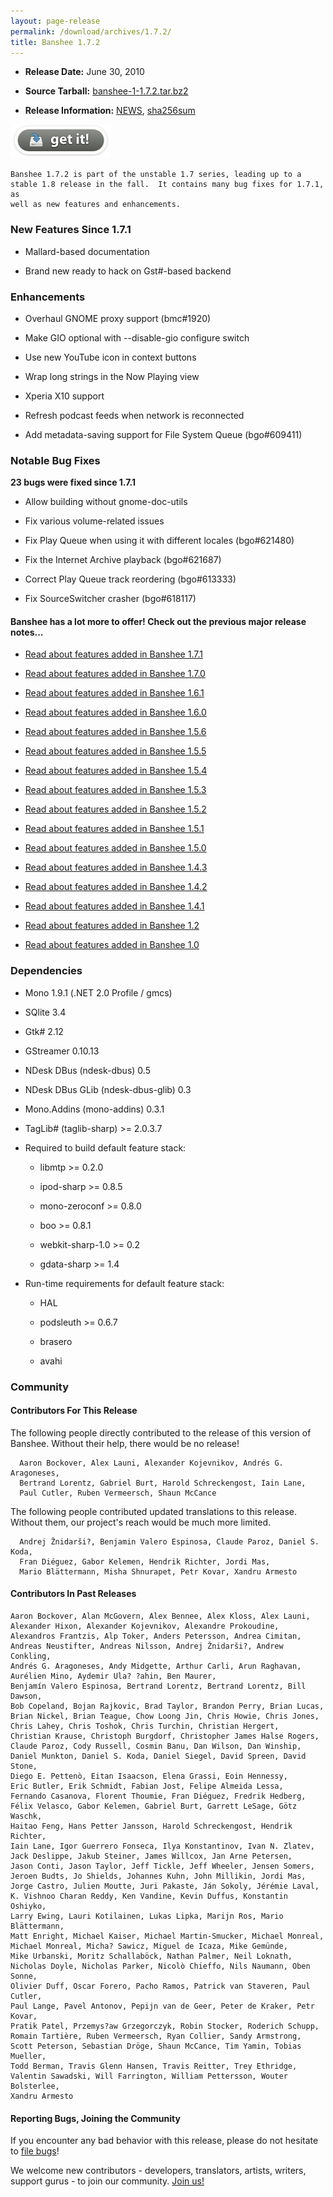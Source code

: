 ```yaml
---
layout: page-release
permalink: /download/archives/1.7.2/
title: Banshee 1.7.2
---
```



	
  * **Release Date:** June 30, 2010

	
  * **Source Tarball:** [banshee-1-1.7.2.tar.bz2](http://download.banshee-project.org/banshee/unstable/1.7.2/banshee-1-1.7.2.tar.bz2)

	
  * **Release Information:**
[NEWS](http://download.banshee-project.org/banshee/unstable/1.7.2/banshee-1-1.7.2.news),
[sha256sum](http://download.banshee-project.org/banshee/unstable/1.7.2/banshee-1-1.7.2.sha256sum)




[![Download Now](/images/download-button.png)](/download)



    Banshee 1.7.2 is part of the unstable 1.7 series, leading up to a
    stable 1.8 release in the fall.  It contains many bug fixes for 1.7.1, as
    well as new features and enhancements.



### New Features Since 1.7.1






    
  * Mallard-based documentation

    
  * Brand new ready to hack on Gst#-based backend





### Enhancements





    
  * Overhaul GNOME proxy support (bmc#1920)

    
  * Make GIO optional with --disable-gio configure switch

    
  * Use new YouTube icon in context buttons

    
  * Wrap long strings in the Now Playing view

    
  * Xperia X10 support

    
  * Refresh podcast feeds when network is reconnected

    
  * Add metadata-saving support for File System Queue (bgo#609411)





### Notable Bug Fixes


**23 bugs were fixed since 1.7.1**



    
  * Allow building without gnome-doc-utils

    
  * Fix various volume-related issues

    
  * Fix Play Queue when using it with different locales (bgo#621480)

    
  * Fix the Internet Archive playback (bgo#621687)

    
  * Correct Play Queue track reordering (bgo#613333)

    
  * Fix SourceSwitcher crasher (bgo#618117)





#### Banshee has a lot more to offer! Check out the previous major release notes...





	
  * [Read about features added in Banshee 1.7.1](/download/archives/1.7.1)

	
  * [Read about features added in Banshee 1.7.0](/download/archives/1.7.0)

	
  * [Read about features added in Banshee 1.6.1](/download/archives/1.6.1)

	
  * [Read about features added in Banshee 1.6.0](/download/archives/1.6.0)

	
  * [Read about features added in Banshee 1.5.6](/download/archives/1.5.6)

	
  * [Read about features added in Banshee 1.5.5](/download/archives/1.5.5)

	
  * [Read about features added in Banshee 1.5.4](/download/archives/1.5.4)

	
  * [Read about features added in Banshee 1.5.3](/download/archives/1.5.3)

	
  * [Read about features added in Banshee 1.5.2](/download/archives/1.5.2)

	
  * [Read about features added in Banshee 1.5.1](/download/archives/1.5.1)

	
  * [Read about features added in Banshee 1.5.0](/download/archives/1.5.0)

	
  * [Read about features added in Banshee 1.4.3](/download/archives/1.4.3)

	
  * [Read about features added in Banshee 1.4.2](/download/archives/1.4.2)

	
  * [Read about features added in Banshee 1.4.1](/download/archives/1.4.1)

	
  * [Read about features added in Banshee 1.2](/download/archives/1.2.0)

	
  * [Read about features added in Banshee 1.0](/download/archives/1.0.0)




### Dependencies





	
  * Mono 1.9.1 (.NET 2.0 Profile / gmcs)

	
  * SQlite 3.4

	
  * Gtk# 2.12

	
  * GStreamer 0.10.13

	
  * NDesk DBus (ndesk-dbus) 0.5

	
  * NDesk DBus GLib (ndesk-dbus-glib) 0.3

	
  * Mono.Addins (mono-addins) 0.3.1

	
  * TagLib# (taglib-sharp) >= 2.0.3.7

	
  * Required to build default feature stack:

	
    * libmtp >= 0.2.0

	
    * ipod-sharp >= 0.8.5

	
    * mono-zeroconf >= 0.8.0

	
    * boo >= 0.8.1

    
    * webkit-sharp-1.0 >= 0.2

    
    * gdata-sharp >= 1.4




	
  * Run-time requirements for default feature stack:

	
    * HAL

	
    * podsleuth >= 0.6.7

	
    * brasero

	
    * avahi







### Community





#### Contributors For This Release


The following people directly contributed to the release of this version of Banshee. Without their help, there would be no release!


> 
      Aaron Bockover, Alex Launi, Alexander Kojevnikov, Andrés G. Aragoneses,
      Bertrand Lorentz, Gabriel Burt, Harold Schreckengost, Iain Lane,
      Paul Cutler, Ruben Vermeersch, Shaun McCance



The following people contributed updated translations to this release.    Without them, our project's reach would be much more limited.


> 
      Andrej Žnidarši?, Benjamin Valero Espinosa, Claude Paroz, Daniel S. Koda,
      Fran Diéguez, Gabor Kelemen, Hendrik Richter, Jordi Mas,
      Mario Blättermann, Misha Shnurapet, Petr Kovar, Xandru Armesto





#### Contributors In Past Releases




> 
    Aaron Bockover, Alan McGovern, Alex Bennee, Alex Kloss, Alex Launi,
    Alexander Hixon, Alexander Kojevnikov, Alexandre Prokoudine,
    Alexandros Frantzis, Alp Toker, Anders Petersson, Andrea Cimitan,
    Andreas Neustifter, Andreas Nilsson, Andrej Žnidarši?, Andrew Conkling,
    Andrés G. Aragoneses, Andy Midgette, Arthur Carli, Arun Raghavan,
    Aurélien Mino, Aydemir Ula? ?ahin, Ben Maurer,
    Benjamín Valero Espinosa, Bertrand Lorentz, Bertrand Lorentz, Bill Dawson,
    Bob Copeland, Bojan Rajkovic, Brad Taylor, Brandon Perry, Brian Lucas,
    Brian Nickel, Brian Teague, Chow Loong Jin, Chris Howie, Chris Jones,
    Chris Lahey, Chris Toshok, Chris Turchin, Christian Hergert,
    Christian Krause, Christoph Burgdorf, Christopher James Halse Rogers,
    Claude Paroz, Cody Russell, Cosmin Banu, Dan Wilson, Dan Winship,
    Daniel Munkton, Daniel S. Koda, Daniel Siegel, David Spreen, David Stone,
    Diego E. Pettenò, Eitan Isaacson, Elena Grassi, Eoin Hennessy,
    Eric Butler, Erik Schmidt, Fabian Jost, Felipe Almeida Lessa,
    Fernando Casanova, Florent Thoumie, Fran Diéguez, Fredrik Hedberg,
    Félix Velasco, Gabor Kelemen, Gabriel Burt, Garrett LeSage, Götz Waschk,
    Haitao Feng, Hans Petter Jansson, Harold Schreckengost, Hendrik Richter,
    Iain Lane, Igor Guerrero Fonseca, Ilya Konstantinov, Ivan N. Zlatev,
    Jack Deslippe, Jakub Steiner, James Willcox, Jan Arne Petersen,
    Jason Conti, Jason Taylor, Jeff Tickle, Jeff Wheeler, Jensen Somers,
    Jeroen Budts, Jo Shields, Johannes Kuhn, John Millikin, Jordi Mas,
    Jorge Castro, Julien Moutte, Juri Pakaste, Ján Sokoly, Jérémie Laval,
    K. Vishnoo Charan Reddy, Ken Vandine, Kevin Duffus, Konstantin Oshiyko,
    Larry Ewing, Lauri Kotilainen, Lukas Lipka, Marijn Ros, Mario Blättermann,
    Matt Enright, Michael Kaiser, Michael Martin-Smucker, Michael Monreal,
    Michael Monreal, Micha? Sawicz, Miguel de Icaza, Mike Gemünde,
    Mike Urbanski, Moritz Schallaböck, Nathan Palmer, Neil Loknath,
    Nicholas Doyle, Nicholas Parker, Nicolò Chieffo, Nils Naumann, Oben Sonne,
    Olivier Duff, Oscar Forero, Pacho Ramos, Patrick van Staveren, Paul Cutler,
    Paul Lange, Pavel Antonov, Pepijn van de Geer, Peter de Kraker, Petr Kovar,
    Pratik Patel, Przemys?aw Grzegorczyk, Robin Stocker, Roderich Schupp,
    Romain Tartière, Ruben Vermeersch, Ryan Collier, Sandy Armstrong,
    Scott Peterson, Sebastian Dröge, Shaun McCance, Tim Yamin, Tobias Mueller,
    Todd Berman, Travis Glenn Hansen, Travis Reitter, Trey Ethridge,
    Valentin Sawadski, Will Farrington, William Pettersson, Wouter Bolsterlee,
    Xandru Armesto





#### Reporting Bugs, Joining the Community


If you encounter any bad behavior with this release, please do not hesitate to [file bugs](/contribute/file-bugs/)!

We welcome new contributors - developers, translators, artists, writers, support gurus - to join our community.  [Join us!](/contribute)

